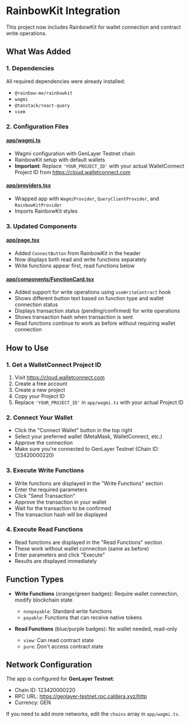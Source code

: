 # RainbowKit Integration

This project now includes RainbowKit for wallet connection and contract write operations.

## What Was Added

### 1. Dependencies
All required dependencies were already installed:
- `@rainbow-me/rainbowkit`
- `wagmi`
- `@tanstack/react-query`
- `viem`

### 2. Configuration Files

#### [app/wagmi.ts](app/wagmi.ts)
- Wagmi configuration with GenLayer Testnet chain
- RainbowKit setup with default wallets
- **Important**: Replace `'YOUR_PROJECT_ID'` with your actual WalletConnect Project ID from https://cloud.walletconnect.com

#### [app/providers.tsx](app/providers.tsx)
- Wrapped app with `WagmiProvider`, `QueryClientProvider`, and `RainbowKitProvider`
- Imports RainbowKit styles

### 3. Updated Components

#### [app/page.tsx](app/page.tsx)
- Added `ConnectButton` from RainbowKit in the header
- Now displays both read and write functions separately
- Write functions appear first, read functions below

#### [app/components/FunctionCard.tsx](app/components/FunctionCard.tsx)
- Added support for write operations using `useWriteContract` hook
- Shows different button text based on function type and wallet connection status
- Displays transaction status (pending/confirmed) for write operations
- Shows transaction hash when transaction is sent
- Read functions continue to work as before without requiring wallet connection

## How to Use

### 1. Get a WalletConnect Project ID
1. Visit https://cloud.walletconnect.com
2. Create a free account
3. Create a new project
4. Copy your Project ID
5. Replace `'YOUR_PROJECT_ID'` in `app/wagmi.ts` with your actual Project ID

### 2. Connect Your Wallet
- Click the "Connect Wallet" button in the top right
- Select your preferred wallet (MetaMask, WalletConnect, etc.)
- Approve the connection
- Make sure you're connected to GenLayer Testnet (Chain ID: 123420000220)

### 3. Execute Write Functions
- Write functions are displayed in the "Write Functions" section
- Enter the required parameters
- Click "Send Transaction"
- Approve the transaction in your wallet
- Wait for the transaction to be confirmed
- The transaction hash will be displayed

### 4. Execute Read Functions
- Read functions are displayed in the "Read Functions" section
- These work without wallet connection (same as before)
- Enter parameters and click "Execute"
- Results are displayed immediately

## Function Types

- **Write Functions** (orange/green badges): Require wallet connection, modify blockchain state
  - `nonpayable`: Standard write functions
  - `payable`: Functions that can receive native tokens

- **Read Functions** (blue/purple badges): No wallet needed, read-only
  - `view`: Can read contract state
  - `pure`: Don't access contract state

## Network Configuration

The app is configured for **GenLayer Testnet**:
- Chain ID: 123420000220
- RPC URL: https://genlayer-testnet.rpc.caldera.xyz/http
- Currency: GEN

If you need to add more networks, edit the `chains` array in `app/wagmi.ts`.
